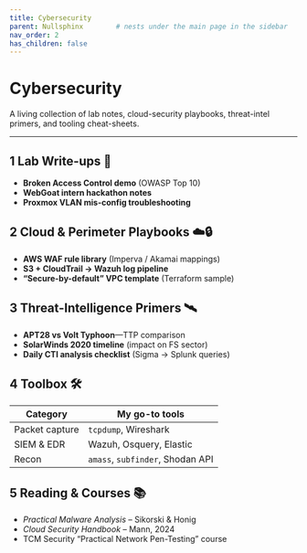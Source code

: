 ```yaml
---
title: Cybersecurity
parent: Nullsphinx        # nests under the main page in the sidebar
nav_order: 2
has_children: false
---
```


# Cybersecurity

A living collection of lab notes, cloud-security playbooks, threat-intel primers, and tooling cheat-sheets.

---

## 1  Lab Write-ups 🧪
<!-- TODO: Add walkthroughs of your Kali/Parrot/Ubuntu home-lab experiments -->
- **Broken Access Control demo** (OWASP Top 10)  
- **WebGoat intern hackathon notes**  
- **Proxmox VLAN mis-config troubleshooting**  

## 2  Cloud & Perimeter Playbooks ☁️🔒
- **AWS WAF rule library** (Imperva / Akamai mappings)  
- **S3 + CloudTrail → Wazuh log pipeline**  
- **“Secure-by-default” VPC template** (Terraform sample)

## 3  Threat-Intelligence Primers 🛰️
- **APT28 vs Volt Typhoon**—TTP comparison  
- **SolarWinds 2020 timeline** (impact on FS sector)  
- **Daily CTI analysis checklist** (Sigma → Splunk queries)

## 4  Toolbox 🛠️
| Category | My go-to tools |
|----------|----------------|
| Packet capture | `tcpdump`, Wireshark |
| SIEM & EDR | Wazuh, Osquery, Elastic |
| Recon | `amass`, `subfinder`, Shodan API |

## 5  Reading & Courses 📚
- *Practical Malware Analysis* – Sikorski & Honig  
- *Cloud Security Handbook* – Mann, 2024  
- TCM Security “Practical Network Pen-Testing” course
